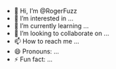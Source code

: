 - 👋 Hi, I’m @RogerFuzz
- 👀 I’m interested in ...
- 🌱 I’m currently learning ...
- 💞️ I’m looking to collaborate on ...
- 📫 How to reach me ...
- 😄 Pronouns: ...
- ⚡ Fun fact: ...

<!---
RogerFuzz/RogerFuzz is a ✨ special ✨ repository because its `README.md` (this file) appears on your GitHub profile.
You can click the Preview link to take a look at your changes.
--->

